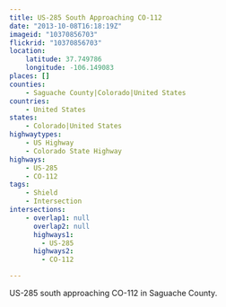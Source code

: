 ```yaml
---
title: US-285 South Approaching CO-112
date: "2013-10-08T16:18:19Z"
imageid: "10370856703"
flickrid: "10370856703"
location:
    latitude: 37.749786
    longitude: -106.149083
places: []
counties:
    - Saguache County|Colorado|United States
countries:
    - United States
states:
    - Colorado|United States
highwaytypes:
    - US Highway
    - Colorado State Highway
highways:
    - US-285
    - CO-112
tags:
    - Shield
    - Intersection
intersections:
    - overlap1: null
      overlap2: null
      highways1:
        - US-285
      highways2:
        - CO-112

---
```

US-285 south approaching CO-112 in Saguache County.